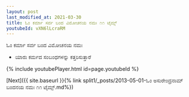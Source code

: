 ```yaml
---
layout: post
last_modified_at: 2021-03-30
title: ಓಂ ಕರ್ಮಾ ಸರ್ವ ಬಂದ ವಿಮೋಚನಯ ನಮಃ ೧೧ ಟೈಮ್ಸ್
youtubeId: vXN6lLcraRM
---
```

 
 
 ಓಂ ಕರ್ಮಾ ಸರ್ವ ಬಂದ ವಿಮೋಚನಯ ನಮಃ  
 
 -  ಯಾರು ಕರ್ಮದ ಸಂಬಂಧಗಳನ್ನು ಕತ್ತರಿಸುತ್ತಾರೆ 
 
  
 
  
 
 
 
 
 
 


{% include youtubePlayer.html id=page.youtubeId %}
 
[Next]({{ site.baseurl }}{% link  split1/_posts/2013-05-01-ಓಂ ಅಸುರೇಂದ್ರನಾಮ್ ಬಂದನಯ ನಮಃ ೧೧ ಟೈಮ್ಸ್.md%})
 
